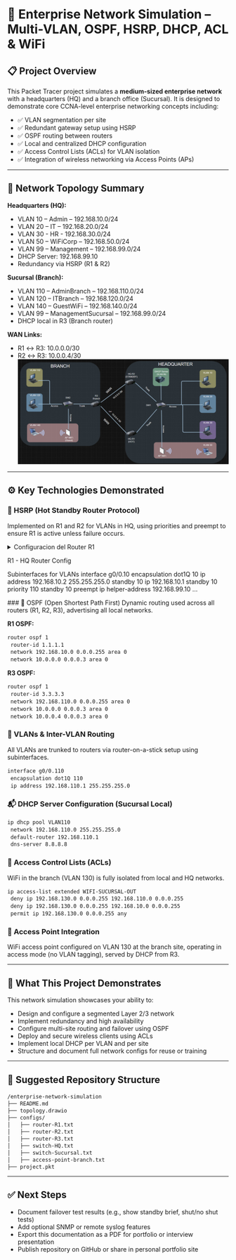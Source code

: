 # 🏢 Enterprise Network Simulation – Multi-VLAN, OSPF, HSRP, DHCP, ACL & WiFi

## 📋 Project Overview
This Packet Tracer project simulates a **medium-sized enterprise network** with a headquarters (HQ) and a branch office (Sucursal). It is designed to demonstrate core CCNA-level enterprise networking concepts including:

- ✅ VLAN segmentation per site
- ✅ Redundant gateway setup using HSRP
- ✅ OSPF routing between routers
- ✅ Local and centralized DHCP configuration
- ✅ Access Control Lists (ACLs) for VLAN isolation
- ✅ Integration of wireless networking via Access Points (APs)

---

## 🧱 Network Topology Summary

**Headquarters (HQ):**
- VLAN 10 – Admin – 192.168.10.0/24
- VLAN 20 – IT – 192.168.20.0/24
- VLAN 30 - HR - 192.168.30.0/24
- VLAN 50 – WiFiCorp – 192.168.50.0/24
- VLAN 99 – Management – 192.168.99.0/24
- DHCP Server: 192.168.99.10
- Redundancy via HSRP (R1 & R2)

**Sucursal (Branch):**
- VLAN 110 – AdminBranch – 192.168.110.0/24
- VLAN 120 – ITBranch – 192.168.120.0/24
- VLAN 140 – GuestWiFi – 192.168.140.0/24
- VLAN 99 – ManagementSucursal – 192.168.99.0/24
- DHCP local in R3 (Branch router)

**WAN Links:**
- R1 ↔ R3: 10.0.0.0/30
- R2 ↔ R3: 10.0.0.4/30
![image alt](https://github.com/hayligg/HSRP---DHCP---AP/blob/74cb5e87f724667a03794be5ea93734946b32da0/Porject%20dhcp%20hsrp.png)
---

## ⚙️ Key Technologies Demonstrated

### 🔀 HSRP (Hot Standby Router Protocol)
Implemented on R1 and R2 for VLANs in HQ, using priorities and preempt to ensure R1 is active unless failure occurs.

<details> 

<summary>Configuracion del Router R1

 R1 - HQ Router Config

Subinterfaces for VLANs
interface g0/0.10
 encapsulation dot1Q 10
 ip address 192.168.10.2 255.255.255.0
 standby 10 ip 192.168.10.1
 standby 10 priority 110
 standby 10 preempt
 ip helper-address 192.168.99.10 ...
 
 </summary>
 
```bash
R1 - HQ Router Config

Subinterfaces for VLANs
interface g0/0.10
 encapsulation dot1Q 10
 ip address 192.168.10.2 255.255.255.0
 standby 10 ip 192.168.10.1
 standby 10 priority 110
 standby 10 preempt
 ip helper-address 192.168.99.10

interface g0/0.20
 encapsulation dot1Q 20
 ip address 192.168.20.2 255.255.255.0
 standby 20 ip 192.168.20.1
 standby 20 priority 110
 standby 20 preempt
 ip helper-address 192.168.99.10

interface g0/0.30
 encapsulation dot1Q 30
 ip address 192.168.30.2 255.255.255.0
 standby 300 ip 192.168.30.1
 standby 30 priority 110
 standby 30 preempt
 ip helper-address 192.168.99.10

interface g0/0.50
 encapsulation dot1Q 50
 ip address 192.168.50.2 255.255.255.0
 standby 50 ip 192.168.50.1
 standby 50 priority 110
 standby 50 preempt
 ip helper-address 192.168.99.10

interface g0/0.99
 encapsulation dot1Q 99
 ip address 192.168.99.2 255.255.255.0
 standby 99 ip 192.168.99.1
 standby 99 priority 110
 standby 99 preempt

```
</details>
### 📡 OSPF (Open Shortest Path First)
Dynamic routing used across all routers (R1, R2, R3), advertising all local networks.

**R1 OSPF:**
```bash
router ospf 1
 router-id 1.1.1.1
 network 192.168.10.0 0.0.0.255 area 0
 network 10.0.0.0 0.0.0.3 area 0
```

**R3 OSPF:**
```bash
router ospf 1
 router-id 3.3.3.3
 network 192.168.110.0 0.0.0.255 area 0
 network 10.0.0.0 0.0.0.3 area 0
 network 10.0.0.4 0.0.0.3 area 0
```

### 🧭 VLANs & Inter-VLAN Routing
All VLANs are trunked to routers via router-on-a-stick setup using subinterfaces.

```bash
interface g0/0.110
 encapsulation dot1Q 110
 ip address 192.168.110.1 255.255.255.0
```

### 📬 DHCP Server Configuration (Sucursal Local)
```bash
ip dhcp pool VLAN110
 network 192.168.110.0 255.255.255.0
 default-router 192.168.110.1
 dns-server 8.8.8.8
```

### 🚪 Access Control Lists (ACLs)
WiFi in the branch (VLAN 130) is fully isolated from local and HQ networks.

```bash
ip access-list extended WIFI-SUCURSAL-OUT
 deny ip 192.168.130.0 0.0.0.255 192.168.110.0 0.0.0.255
 deny ip 192.168.130.0 0.0.0.255 192.168.10.0 0.0.0.255
 permit ip 192.168.130.0 0.0.0.255 any
```

### 📶 Access Point Integration
WiFi access point configured on VLAN 130 at the branch site, operating in access mode (no VLAN tagging), served by DHCP from R3.

---

## 🧪 What This Project Demonstrates
This network simulation showcases your ability to:

- Design and configure a segmented Layer 2/3 network
- Implement redundancy and high availability
- Configure multi-site routing and failover using OSPF
- Deploy and secure wireless clients using ACLs
- Implement local DHCP per VLAN and per site
- Structure and document full network configs for reuse or training

---

## 📁 Suggested Repository Structure
```
/enterprise-network-simulation
├── README.md
├── topology.drawio
├── configs/
│   ├── router-R1.txt
│   ├── router-R2.txt
│   ├── router-R3.txt
│   ├── switch-HQ.txt
│   ├── switch-Sucursal.txt
│   ├── access-point-branch.txt
├── project.pkt
```

---

## ✅ Next Steps
- Document failover test results (e.g., show standby brief, shut/no shut tests)
- Add optional SNMP or remote syslog features
- Export this documentation as a PDF for portfolio or interview presentation
- Publish repository on GitHub or share in personal portfolio site
